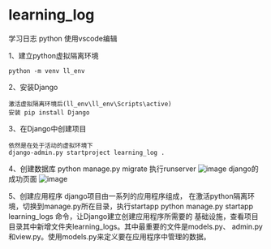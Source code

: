 # learning_log

学习日志 python
使用vscode编辑

1、建立python虚拟隔离环境

    python -m venv ll_env
    
2、安装Django

    激活虚拟隔离环境后(ll_env\ll_env\Scripts\active)
    安装 pip install Django
3、在Django中创建项目

    依然是在处于活动的虚拟环境下
    django-admin.py startproject learning_log .
    
4、创建数据库
    python manage.py migrate
    执行runserver
    ![image](https://github.com/yutao-turbo/learning_log/blob/master/image-dev/runserver.png)
    django的成功页面
    ![image](https://github.com/yutao-turbo/learning_log/blob/master/image-dev/django-welcome.png)
    
5、创建应用程序
    django项目由一系列的应用程序组成，
    在激活python隔离环境，切换到manage.py所在目录，执行startapp
    python manage.py startapp learning_logs 命令，让Django建立创建应用程序所需要的
    基础设施，查看项目目录其中新增文件夹learning_logs。其中最重要的文件是models.py、
    admin.py和view.py。使用models.py来定义要在应用程序中管理的数据。

